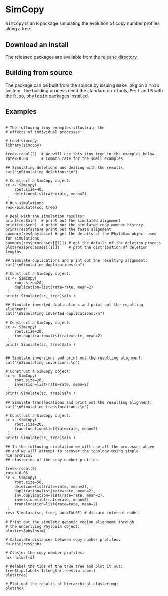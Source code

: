 SimCopy
=======

<tt>SimCopy</tt> is an <tt>R</tt> package simulating the evolution of copy number profiles along a tree. 

Download an install
-------------------

The released packages are available from the [release directory](https://github.com/sbotond/simcopy/tree/master/releases).

Building from source
------------------------

The package can be built from the source by issuing <tt>make pkg</tt> on a <tt>*nix</tt> system. The building process need the standard unix tools, <tt>Perl</tt> and <tt>R</tt> with the  <tt>R.oo</tt>, <tt>phylosim</tt> packages installed.

Examples
--------
```

# The following tiny examples illustrate the
# effects of individual processes:    

# Load simcopy:
library(simcopy)

tree<-rcoal(2)  # We will use this tiny tree in the examples below.
rate<-0.08      # Common rate for the small examples.

## Simulating deletions and dealing with the results:
cat("\nSimulating deletions:\n")

# Construct a SimCopy object:
sc <- SimCopy(
    root.size=40,
    deletion=list(rate=rate, mean=2)
 )
# Run simulation:
res<-Simulate(sc, tree)

# Deal with the simulation results:
print(res$aln)  # print out the simulated alignment
print(res$cnh)  # print out the simulated copy number history
print(res$fasta)# print out the fasta alignment
summary(res$phylosim) # get the details of the PhyloSim object used for simulations
summary(res$processes[[1]]) # get the details of the deletion process
plot(res$processes[[1]])    # plot the distribution of deletion lengths

## Simulate duplications and print out the resulting alignment:
cat("\nSimulating duplications:\n")

# Construct a SimCopy object:
sc <- SimCopy(
    root.size=20,
    duplication=list(rate=rate, mean=2)
 )
print( Simulate(sc, tree)$aln )

## Simulate inverted duplications and print out the resulting alignment:
cat("\nSimulating inverted duplications:\n")

# Construct a SimCopy object:
sc <- SimCopy(
    root.size=20,
    inv.duplication=list(rate=rate, mean=2)
 )
print( Simulate(sc, tree)$aln )


## Simulate inversions and print out the resulting alignment:
cat("\nSimulating inversions:\n")

# Construct a SimCopy object:
sc <- SimCopy(
    root.size=20,
    inversion=list(rate=rate, mean=2)
 )
print( Simulate(sc, tree)$aln )

## Simulate translocations and print out the resulting alignment:
cat("\nSimulating translocations:\n")

# Construct a SimCopy object:
sc <- SimCopy(
    root.size=20,
    translocation=list(rate=rate, mean=2)
 )
print( Simulate(sc, tree)$aln )

## In the following simulation we will use all the processes above 
## and we will attempt to recover the topology using simple hierarchical
## clustering of the copy number profiles.

tree<-rcoal(6)
rate<-0.05
sc <- SimCopy(
    root.size=50,
    deletion=list(rate=rate, mean=2),
    duplication=list(rate=rate, mean=2),
    inv.duplication=list(rate=rate, mean=2),
    inversion=list(rate=rate, mean=2),
    translocation=list(rate=rate, mean=2)
 )
res<-Simulate(sc, tree, anc=FALSE) # discard internal nodes

# Print out the simulate genomic region alignment through
# the underlying PhyloSim object:
plot(res$phylosim)

# Calculate distances between copy number profiles:
d<-dist(res$cnh)

# Cluster the copy number profiles:
hc<-hclust(d)

# Relabel the tips of the true tree and plot it out:
tree$tip.label<-1:length(tree$tip.label)
plot(tree)

# Plot out the results of hierarchical clustering:
plot(hc)

```
